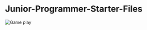 # Junior-Programmer-Starter-Files
![Game play](https://github.com/nguyen-duc-viet/Junior-Programmer-Starter-Files/blob/master/M10.jpg)
